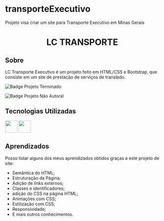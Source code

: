 # transporteExecutivo
Projeto visa criar um site para Transporte Executivo em Minas Gerais
<h1 align="center">LC TRANSPORTE</h1>

## Sobre

LC Transporte Executivo é um projeto feito em HTML/CSS e Bootstrap, que consiste em um site de prestação de serviços de translado.

![Badge Projeto Terminado](https://img.shields.io/badge/Status-Terminado-green)
    
![Badge Projeto Não Autoral](https://img.shields.io/badge/Desenvolvedor-lacorteGabriel1987-brightgreen)


## Tecnologias Utilizadas
<img src="https://cdn.jsdelivr.net/gh/devicons/devicon/icons/html5/html5-original.svg" width="40" height="40"/> 
<img src="https://cdn.jsdelivr.net/gh/devicons/devicon/icons/css3/css3-original.svg" width="40" height="40" /> 

## Aprendizados
Posso listar alguns dos meus aprendizados obtidos graças a este projeto de site:
* Semântica do HTML;
* Estruturação da Página;
* Adição de links externos;
* Classes e identificadores;
* adição do CSS na página HTML;
* Animações com CSS;
* Estilização com CSS;
* Responsividade;
* E mais outros conhecimentos.


